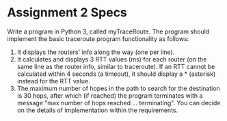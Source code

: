 # Assignment 2 Specs
Write a program in Python 3, called myTraceRoute.
The program should implement the basic traceroute program functionality as follows:

1. It displays the routers' info along the way (one per line).
2. It calculates and displays 3 RTT values (ms) for each router (on the same line as the router info, similar to traceroute). If an RTT cannot be calculated within 4 seconds (a timeout), it should display a * (asterisk) instead for the RTT value.
3. The maximum number of hopes in the path to search for the destination is 30 hops, after which (if reached) the program terminates with a message "max number of hops reached ... terminating".
You can decide on the details of implementation within the requirements.

